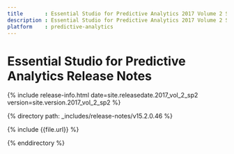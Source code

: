 ```yaml
---
title       : Essential Studio for Predictive Analytics 2017 Volume 2 Service  Pack 2 Release Notes
description : Essential Studio for Predictive Analytics 2017 Volume 2 Service  Pack 2 Release Notes
platform    : predictive-analytics
---
```


# Essential Studio for Predictive Analytics Release Notes 

{% include release-info.html date=site.releasedate.2017_vol_2_sp2 version=site.version.2017_vol_2_sp2 %} 

{% directory path: _includes/release-notes/v15.2.0.46 %}

{% include {{file.url}} %}

{% enddirectory %}